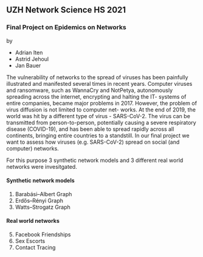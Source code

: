 ## UZH Network Science HS 2021
### Final Project on Epidemics on Networks

by
- Adrian Iten
- Astrid Jehoul
- Jan Bauer

The vulnerability of networks to the spread of viruses has been painfully illustrated and manifested several times in recent years. Computer
viruses and ransomware, such as WannaCry and NotPetya, autonomously spreading across the internet, encrypting and halting the IT-
systems of entire companies, became major problems in 2017. However, the problem of virus diffusion is not limited to computer net-
works. At the end of 2019, the world was hit by a different type of virus - SARS-CoV-2. The virus can be transmitted from person-to-person,
potentially causing a severe respiratory disease (COVID-19), and has been able to spread rapidly across all continents, bringing entire countries to a standstill.
In our final project we want to assess how viruses (e.g. SARS-CoV-2) spread on social (and computer) networks.

For this purpose 3 synthetic network models and 3 different real world networks were invesitgated.

#### Synthetic network models
1. Barabási–Albert Graph
2. Erdős–Rényi Graph
3. Watts–Strogatz Graph

#### Real world networks
5. Facebook Friendships
6. Sex Escorts
7. Contact Tracing
